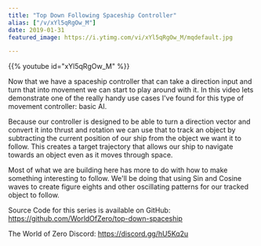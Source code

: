 ```yaml
---
title: "Top Down Following Spaceship Controller"
alias: ["/v/xYl5qRgOw_M"]
date: 2019-01-31
featured_image: https://i.ytimg.com/vi/xYl5qRgOw_M/mqdefault.jpg

---
```


{{% youtube id="xYl5qRgOw_M" %}}

Now that we have a spaceship controller that can take a direction input and turn that into movement we can start to play around with it. In this video lets demonstrate one of the really handy use cases I've found for this type of movement controller: basic AI.

Because our controller is designed to be able to turn a direction vector and convert it into thrust and rotation we can use that to track an object by subtracting the current position of our ship from the object we want it to follow. This creates a target trajectory that allows our ship to navigate towards an object even as it moves through space.

Most of what we are building here has more to do with how to make something interesting to follow. We'll be doing that using Sin and Cosine waves to create figure eights and other oscillating patterns for our tracked object to follow.

Source Code for this series is available on GitHub: https://github.com/WorldOfZero/top-down-spaceship

The World of Zero Discord: https://discord.gg/hU5Kq2u
